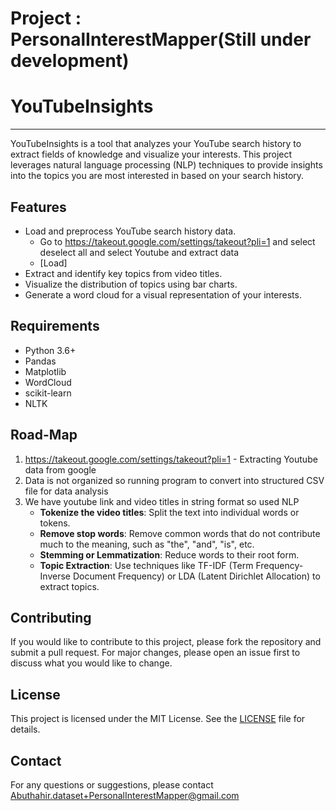 # Project : PersonalInterestMapper(Still under development)

# YouTubeInsights

---

YouTubeInsights is a tool that analyzes your YouTube search history to extract fields of knowledge and visualize your interests. This project leverages natural language processing (NLP) techniques to provide insights into the topics you are most interested in based on your search history.

## Features

- Load and preprocess YouTube search history data.
    - Go to https://takeout.google.com/settings/takeout?pli=1 and select deselect all and select Youtube and extract data
    - [Load]
- Extract and identify key topics from video titles.
- Visualize the distribution of topics using bar charts.
- Generate a word cloud for a visual representation of your interests.

## Requirements

- Python 3.6+
- Pandas
- Matplotlib
- WordCloud
- scikit-learn
- NLTK

## Road-Map

1. https://takeout.google.com/settings/takeout?pli=1 - Extracting Youtube data from google
2. Data is not organized so running program to convert into structured CSV file for data analysis
3. We have youtube link and video titles in string format so used NLP
    - **Tokenize the video titles**: Split the text into individual words or tokens.
    - **Remove stop words**: Remove common words that do not contribute much to the meaning, such as "the", "and", "is", etc.
    - **Stemming or Lemmatization**: Reduce words to their root form.
    - **Topic Extraction**: Use techniques like TF-IDF (Term Frequency-Inverse Document Frequency) or LDA (Latent Dirichlet Allocation) to extract topics.

## Contributing

If you would like to contribute to this project, please fork the repository and submit a pull request. For major changes, please open an issue first to discuss what you would like to change.

## License

This project is licensed under the MIT License. See the [LICENSE](https://www.notion.so/LICENSE) file for details.

## Contact

For any questions or suggestions, please contact Abuthahir.dataset+PersonalInterestMapper@gmail.com
